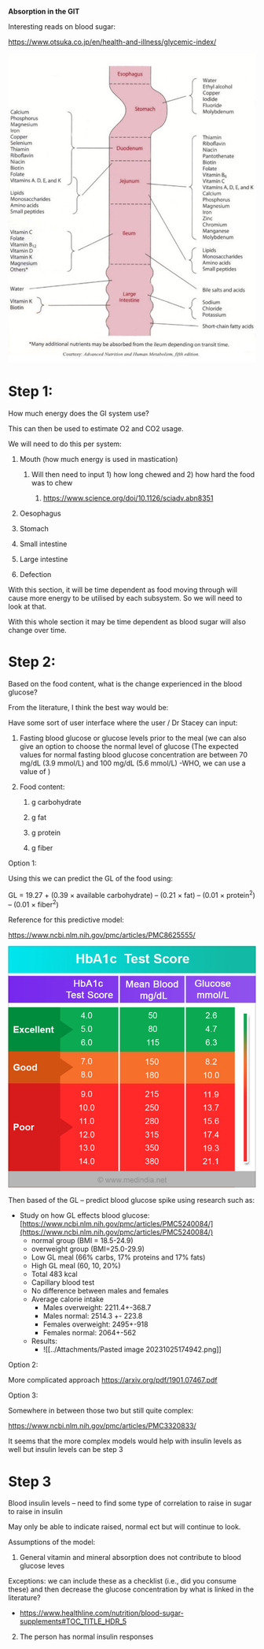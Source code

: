 **Absorption in the GIT**

Interesting reads on blood sugar:

<https://www.otsuka.co.jp/en/health-and-illness/glycemic-index/>

![](../Attachments/Pasted%20image%2020231025174301.png)
# Step 1:

How much energy does the GI system use?

This can then be used to estimate O2 and CO2 usage.

We will need to do this per system:

1)  Mouth (how much energy is used in mastication)
    
    1.  Will then need to input 1) how long chewed and 2) how hard the
        food was to chew
        
        1.  <https://www.science.org/doi/10.1126/sciadv.abn8351>

2)  Oesophagus

3)  Stomach

4)  Small intestine

5)  Large intestine

6)  Defection

With this section, it will be time dependent as food moving through will
cause more energy to be utilised by each subsystem. So we will need to
look at that.

With this whole section it may be time dependent as blood sugar will
also change over time.

# Step 2:

Based on the food content, what is the change experienced in the blood
glucose?

From the literature, I think the best way would be:

Have some sort of user interface where the user / Dr Stacey can input:

1)  Fasting blood glucose or glucose levels prior to the meal (we can
    also give an option to choose the normal level of glucose (The
    expected values for normal fasting blood glucose concentration
    are between 70 mg/dL (3.9 mmol/L) and 100 mg/dL (5.6 mmol/L) -WHO,
    we can use a value of )

2)  Food content:
    
    1.  g carbohydrate
    
    2.  g fat
    
    3.  g protein
    
    4.  g fiber

Option 1:

Using this we can predict the GL of the food using:

GL = 19.27 + (0.39 × available carbohydrate) – (0.21 × fat) – (0.01 ×
protein<sup>2</sup>) – (0.01 × fiber<sup>2</sup>)

Reference for this predictive model:

<https://www.ncbi.nlm.nih.gov/pmc/articles/PMC8625555/>

![](../Attachments/Pasted%20image%2020231025174348.png)

Then based of the GL – predict blood glucose spike using research such
as:
- Study on how GL effects blood glucose: [https://www.ncbi.nlm.nih.gov/pmc/articles/PMC5240084/](https://www.ncbi.nlm.nih.gov/pmc/articles/PMC5240084/)
	- normal group (BMI = 18.5-24.9)
	- overweight group (BMI=25.0-29.9)
	- Low GL meal (66% carbs, 17% proteins and 17% fats)
	- High GL meal (60, 10, 20%)
	- Total 483 kcal
	- Capillary blood test
	- No difference between males and females
	- Average calorie intake
		- Males overweight: 2211.4+-368.7
		- Males normal: 2514.3 +- 223.8
		- Females overweight: 2495+-918
		- Females normal: 2064+-562
	- Results:
		- ![[../Attachments/Pasted image 20231025174942.png]]
	
Option 2:

More complicated approach <https://arxiv.org/pdf/1901.07467.pdf>

Option 3:

Somewhere in between those two but still quite complex:

<https://www.ncbi.nlm.nih.gov/pmc/articles/PMC3320833/>

It seems that the more complex models would help with insulin levels as
well but insulin levels can be step 3

# Step 3 

Blood insulin levels – need to find some type of correlation to raise in
sugar to raise in insulin

May only be able to indicate raised, normal ect but will continue to
look.

Assumptions of the model:

1)  General vitamin and mineral absorption does not contribute to blood
    glucose leves

Exceptions: we can include these as a checklist (i.e., did you consume
these) and then decrease the glucose concentration by what is linked in
the literature?

  - <https://www.healthline.com/nutrition/blood-sugar-supplements#TOC_TITLE_HDR_5>

<!-- end list -->

2)  The person has normal insulin responses
